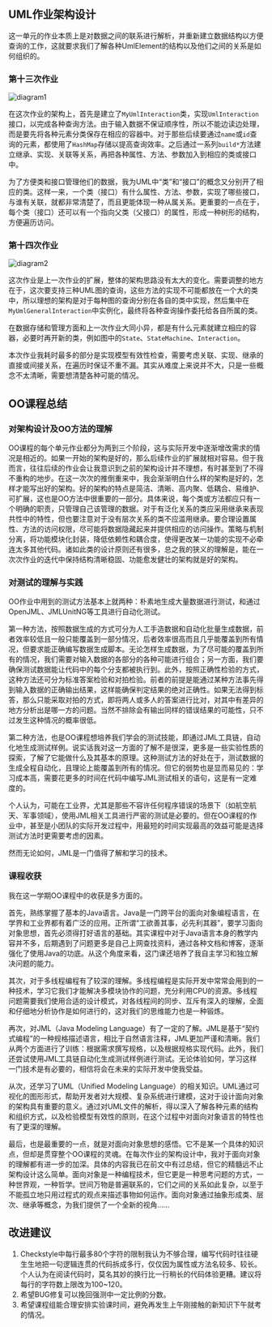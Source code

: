 ## UML作业架构设计

这一单元的作业本质上是对数据之间的联系进行解析，并重新建立数据结构以方便查询的工作，这就要求我们了解各种UmlElement的结构以及他们之间的关系是如何组织的。

### 第十三次作业

![diagram1](http://ww2.sinaimg.cn/large/006tNc79ly1g4b1xp87k3j30bc0bm0yp.jpg)

在这次作业的架构上，首先是建立了`MyUmlInteraction`类，实现`UmlInteraction`接口，以完成各种查询方法。由于输入数据不保证顺序性，所以不能边读边处理，而是要先将各种元素分类保存在相应的容器中。对于那些后续要通过`name`或`id`查询的元素，都使用了`HashMap`存储以提高查询效率。之后通过一系列`build*`方法建立继承、实现、关联等关系，再把各种属性、方法、参数加入到相应的类或接口中。

为了方便类和接口管理他们的数据，我为UML中“类”和“接口”的概念又分别开了相应的类。这样一来，一个类（接口）有什么属性、方法、参数，实现了哪些接口，与谁有关联，就都非常清楚了，而且更能体现一种从属关系。更重要的一点在于，每个类（接口）还可以有一个指向父类（父接口）的属性，形成一种树形的结构，方便遍历访问。

### 第十四次作业

![diagram2](http://ww4.sinaimg.cn/large/006tNc79ly1g4b1yc0zsgj30tz08ejsm.jpg)

这次作业是上一次作业的扩展，整体的架构思路没有太大的变化。需要调整的地方在于，这次要支持三种UML图的查询，这些方法的实现不可能都放在一个大的类中，所以理想的架构是对于每种图的查询分别在各自的类中实现，然后集中在`MyUmlGeneralInteraction`中实例化，最终将各种查询操作委托给各自所属的类。

在数据存储和管理方面和上一次作业大同小异，都是有什么元素就建立相应的容器，必要时再开新的类，例如图中的`State`、`StateMachine`、`Interaction`。

本次作业我耗时最多的部分是实现模型有效性检查，需要考虑关联、实现、继承的直接或间接关系，在遍历时保证不重不漏。其实从难度上来说并不大，只是一些概念不太清晰，需要想清楚各种可能的情况。

## OO课程总结

### 对架构设计及OO方法的理解

OO课程的每个单元作业都分为两到三个阶段，这与实际开发中逐渐增改需求的情况是相近的。如果一开始的架构是好的，那么后续作业的扩展就相对容易。但于我而言，往往后续的作业会让我意识到之前的架构设计并不理想，有时甚至到了不得不重构的地步。在这一次次的推倒重来中，我会渐渐明白什么样的架构是好的，怎样才能写出好的架构。好的架构的特点是简洁、清晰、高内聚、低耦合、易维护、可扩展，这也是OO方法中很重要的一部分。具体来说，每个类或方法都应只有一个明确的职责，只管理自己该管理的数据。对于有泛化关系的类应采用继承来表现共性中的特性，但也要注意对于没有层次关系的类不应滥用继承。要合理设置属性、方法的访问权限，尽可能将数据隐藏起来并提供相应的访问操作。策略与机制分离，将功能模块化封装，降低依赖性和耦合度，使得更改某一功能的实现不必牵连太多其他代码。诸如此类的设计原则还有很多，总之我的狭义的理解是，能在一次次作业的迭代中保持结构清晰稳固、功能愈发健壮的架构就是好的架构。

### 对测试的理解与实践

OO作业中用到的测试方法基本上就两种：朴素地生成大量数据进行测试，和通过OpenJML、JMLUnitNG等工具进行自动化测试。

第一种方法，按照数据生成的方式可分为人工手造数据和自动化批量生成数据，前者效率较低且一般只能覆盖到一部分情况，后者效率很高而且几乎能覆盖到所有情况，但要求能正确编写数据生成脚本。无论怎样生成数据，为了尽可能的覆盖到所有的情况，我们需要对输入数据的各部分的各种可能进行组合；另一方面，我们要确保测试数据能让代码中的每个分支都被执行到。此外，按照正确性检验的方式，这种方法还可分为标准答案检验和对拍检验。前者的前提是能通过某种方法事先得到输入数据的正确输出结果，这样能确保判定结果的绝对正确性。如果无法得到标答，那么只能采取对拍的方式，即将两人或多人的答案进行比对，对其中有差异的地方分析出是哪一方的问题。当然不排除会有输出同样的错误结果的可能性，只不过发生这种情况的概率很低。

第二种方法，也是OO课程想培养我们学会的测试技能，即通过JML工具链，自动化地生成测试样例。说实话我对这一方面的了解不是很深，更多是一些实验性质的探索，了解了它能做什么及其基本的原理。这种测试方法的好处在于，测试数据的生成全程自动化，且理论上能覆盖到所有的情况。但它的弱势也是显而易见的：学习成本高，需要花更多的时间在代码中编写JML测试相关的语句，这是有一定难度的。

个人认为，可能在工业界，尤其是那些不容许任何程序错误的场景下（如航空航天、军事领域），使用JML相关工具进行严密的测试是必要的。但在OO课程的作业中，甚至是小团队的实际开发过程中，用最短的时间实现最高的效益可能是选择测试方法时更需要考虑的因素。

然而无论如何，JML是一门值得了解和学习的技术。

### 课程收获

我在这一学期OO课程中的收获是多方面的。

首先，熟练掌握了基本的Java语言。Java是一门跨平台的面向对象编程语言，在学界和工业界都有着广泛的应用。正所谓“工欲善其事，必先利其器”，要学习面向对象思想，首先必须得打好语言的基础。其实课程中对于Java语言本身的教学内容并不多，后期遇到了问题更多是自己上网查找资料，通过各种文档和博客，逐渐强化了使用Java的功底。从这个角度来看，这门课还培养了我自主学习和独立解决问题的能力。

其次，对于多线程编程有了较深的理解。多线程编程是实际开发中常常会用到的一种技术，学习它我们才能解决多模块协作的问题，充分利用CPU的资源。多线程问题需要我们使用合适的设计模式，对各线程间的同步、互斥有深入的理解，全面和仔细地分析协作是如何进行的，这对我们的思维能力也是一种锻炼。

再次，对JML（Java Modeling Language）有了一定的了解。JML是基于“契约式编程”的一种规格描述语言，相比于自然语言注释，JML更加严谨和清晰。我们从两个方面进行了训练：根据需求撰写规格，以及根据规格实现代码。此外，我们还尝试使用JML工具链自动化生成测试样例进行测试。无论体验如何，学习这样一门技术是有必要的，相信将会在未来的实际开发中使我受益。

从次，还学习了UML（Unified Modeling Language）的相关知识。UML通过可视化的图形形式，帮助开发者对大规模、复杂系统进行建模，这对于设计面向对象的架构具有重要的意义。通过对UML文件的解析，得以深入了解各种元素的结构和组织方式，以及检验模型有效性的原则，在这个过程中对面向对象语言的特性也有了更深的理解。

最后，也是最重要的一点，就是对面向对象思想的感悟。它不是某一个具体的知识点，但却是贯穿整个OO课程的灵魂。在每次作业的架构设计中，我对于面向对象的理解都有进一步的加深。具体的内容我已在前文中有过总结，但它的精髓远不止架构设计这么简单。面向对象是一种编程技术，但它更是一种思考问题的方式，一种世界观，一种哲学。世间万物是普遍联系的，它们之间的关系如此复杂，以至于不能孤立地只用过程式的观点来描述事物如何运作。面向对象通过抽象形成类、层次、继承等概念，为我们提供了一个全新的视角……

## 改进建议

1. Checkstyle中每行最多80个字符的限制我认为不够合理，编写代码时往往硬生生地把一句逻辑连贯的代码拆成多行，仅仅因为属性或方法名较多、较长。个人认为在阅读代码时，莫名其妙的换行比一行稍长的代码体验更糟。建议将每行的字符数上限改为100~120。
2. 希望BUG修复可以挽回强测中一定比例的分数。
3. 希望课程组能合理安排实验课时间，避免再发生上午刚接触的新知识下午就考的情况。